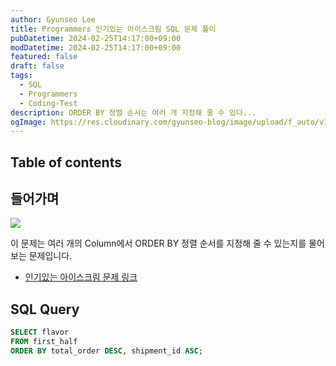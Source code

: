 ```yaml
---
author: Gyunseo Lee
title: Programmers 인기있는 아이스크림 SQL 문제 풀이
pubDatetime: 2024-02-25T14:17:00+09:00
modDatetime: 2024-02-25T14:17:00+09:00
featured: false
draft: false
tags:
  - SQL
  - Programmers
  - Coding-Test
description: ORDER BY 정렬 순서는 여러 개 지정해 줄 수 있다...
ogImage: https://res.cloudinary.com/gyunseo-blog/image/upload/f_auto/v1708838398/image_qqt5rc.png
---
```


## Table of contents

## 들어가며

![](https://res.cloudinary.com/gyunseo-blog/image/upload/f_auto/v1708838398/image_qqt5rc.png)

이 문제는 여러 개의 Column에서 ORDER BY 정렬 순서를 지정해 줄 수 있는지를 물어보는 문제입니다.

- [인기있는 아이스크림 문제 링크](https://school.programmers.co.kr/learn/courses/30/lessons/133024)

## SQL Query

```sql
SELECT flavor
FROM first_half
ORDER BY total_order DESC, shipment_id ASC;
```
